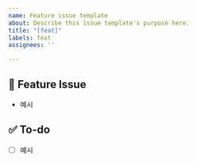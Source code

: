 ```yaml
---
name: Feature issue template
about: Describe this issue template's purpose here.
title: "[feat]"
labels: feat
assignees: ''

---
```


## 🍠 Feature Issue
<!-- 구현할 기능에 대한 내용 설명 -->
- 예시

## ✅ To-do
<!-- 해야 할 일 리스트 -->
- [ ] 예시
